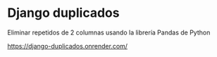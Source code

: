 # Django duplicados

Eliminar repetidos de 2 columnas usando la librería Pandas de Python

https://django-duplicados.onrender.com/
